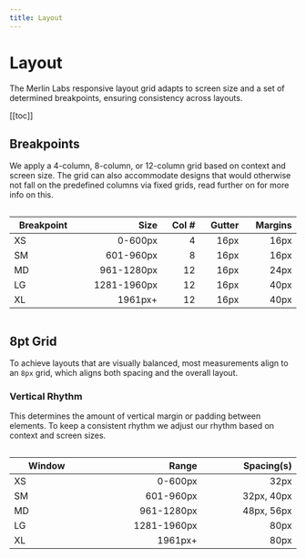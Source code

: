 ```yaml
---
title: Layout
---
```

<style>

/* HELPERS */

.table-container {
overflow-x:scroll;
}

.table-container table {
display:table;
width:100%;
}

</style>

# Layout

The Merlin Labs responsive layout grid adapts to screen size and a set of determined breakpoints, ensuring consistency across layouts.

[[toc]]

## Breakpoints

We apply a 4-column, 8-column, or 12-column grid based on context and screen size. The grid can also accommodate designs that would otherwise not fall on the predefined columns via fixed grids, read further on for more info on this.

<div class='table-container'>

| Breakpoint |        Size | Col # | Gutter | Margins | 
|------------|------------:|------:|-------:|--------:|
| XS         |     0-600px |     4 |   16px |    16px |
| SM         |   601-960px |     8 |   16px |    16px |
| MD         |  961-1280px |    12 |   16px |    24px |
| LG         | 1281-1960px |    12 |   16px |    40px |
| XL         |     1961px+ |    12 |   16px |    40px |

</div>

## 8pt Grid

To achieve layouts that are visually balanced, most measurements align to an `8px` grid, which aligns both spacing and the overall layout. 

### Vertical Rhythm 

This determines the amount of vertical margin or padding between elements. To keep a consistent rhythm we adjust our rhythm based on context and screen sizes.

<div class='table-container'>

| Window |       Range | Spacing(s) |
|--------|------------:|-----------:|
| XS     |     0-600px |       32px |
| SM     |   601-960px | 32px, 40px |
| MD     |  961-1280px | 48px, 56px |
| LG     | 1281-1960px |       80px |
| XL     |     1961px+ |       80px |

</div>
